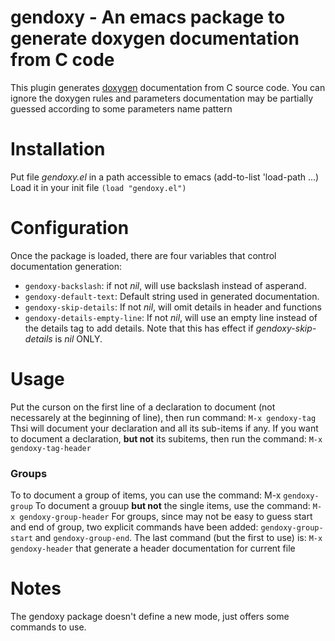 # gendoxy - An emacs package to generate doxygen documentation from C code
This plugin generates [doxygen](http://doxygen.org "dox") documentation from C source code. You can ignore the doxygen rules and parameters documentation may be partially guessed according to some parameters name pattern

# Installation
Put file _gendoxy.el_ in a path accessible to emacs (add-to-list 'load-path ...)
Load it in your init file `(load "gendoxy.el")`

# Configuration
Once the package is loaded, there are four variables that control documentation generation:
* `gendoxy-backslash`: if not _nil_, will use backslash instead of asperand.
* `gendoxy-default-text`: Default string used in generated documentation.
* `gendoxy-skip-details`: If not _nil_, will omit details in header and functions
* `gendoxy-details-empty-line`: If not _nil_, will use an empty line instead of the details tag to add details. Note that this has effect if _gendoxy-skip-details_ is _nil_ ONLY.

# Usage
Put the curson on the first line of a declaration to document (not necessarely at the beginning of line), then run command:
`M-x gendoxy-tag`
Thsi will document your declaration and all its sub-items if any.
If you want to document a declaration, __but not__ its subitems, then run the command:
`M-x gendoxy-tag-header`

### Groups
To to document a group of items, you can use the command:
M-x `gendoxy-group`
To document a grouup __but not__ the single items, use the command:
`M-x gendoxy-group-header`
For groups, since may not be easy to guess start and end of group, two explicit commands have been added:
`gendoxy-group-start` and `gendoxy-group-end`.
The last command (but the first to use) is:
`M-x gendoxy-header`
that generate a header documentation for current file

# Notes
The gendoxy package doesn't define a new mode, just offers some commands to use.
